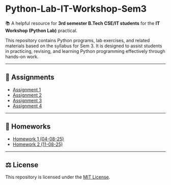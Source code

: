# Python-Lab-IT-Workshop-Sem3

📚 A helpful resource for **3rd semester B.Tech CSE/IT students** for the **IT Workshop (Python Lab)** practical.

This repository contains Python programs, lab exercises, and related materials based on the syllabus for Sem 3. It is designed to assist students in practicing, revising, and learning Python programming effectively through hands-on work.

---

## 📂 Assignments
- [Assignment 1](Assignment%201)
- [Assignment 2](Assignment%202)
- [Assignment 3](Assignment%203)
- [Assignment 4](Assignment%204)

---

## 📝 Homeworks
- [Homework 1 (04-08-25)](04-08-25_HW1)
- [Homework 2 (11-08-25)](11-08-25_HW2)

---

## ⚖ License
This repository is licensed under the [MIT License](LICENSE).
